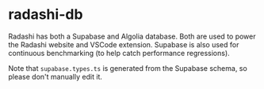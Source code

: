 # radashi-db

Radashi has both a Supabase and Algolia database. Both are used to power the Radashi website and VSCode extension. Supabase is also used for continuous benchmarking (to help catch performance regressions).

Note that `supabase.types.ts` is generated from the Supabase schema, so please don't manually edit it.
